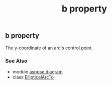 ﻿---
title: b property
second_title: Aspose.Diagram for Python via .NET API References
description: 
type: docs
weight: 50
url: /python-net/aspose.diagram/ellipticalarcto/b/
is_root: false
---

## b property


The y-coordinate of an arc's control point.

### See Also
* module [aspose.diagram](../../)
* class [EllipticalArcTo](/diagram/python-net/aspose.diagram/ellipticalarcto)
